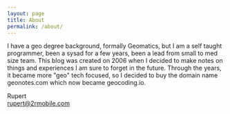 ```yaml
---
layout: page
title: About
permalink: /about/
---
```


I have a geo degree background, formally Geomatics, but I am a self taught programmer, been a sysad for a few years, been a lead from small to med size team.  This blog was created on 2006 when I decided to make notes on things and experiences I am sure to forget in the future.  Through the years, it became more "geo" tech focused, so I decided to buy the domain name geonotes.com which now became geocoding.io.

Rupert  
rupert@2rmobile.com
